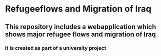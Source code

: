 # Refugeeflows and Migration of Iraq
## This repository includes a webapplication which shows major refugee flows and migration of Iraq
### It is created as part of a university project
